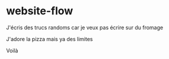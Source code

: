 # website-flow

J'écris des trucs randoms car je veux pas écrire sur du fromage

J'adore la pizza mais ya des limites

Voilà
